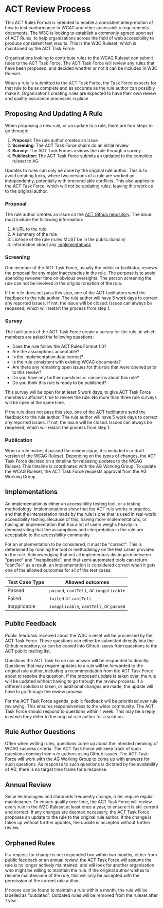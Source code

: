 # ACT Review Process

This ACT Rules Format is intended to enable a consistent interpretation of how to test conformance to WCAG and other accessibility requirements documents. The W3C is looking to establish a commonly agreed upon set of ACT Rules, to help organisations across the field of web accessibility to produce consistent test results. This is the W3C Ruleset, which is maintained by the ACT Task Force.

Organisations looking to contribute rules to the WCAG Ruleset can submit rules to the ACT Task Force. The ACT Task Force will review any rules that have been proposed, and decided whether or not it can be included in W3C Ruleset.

When a rule is submitted to the ACT Task Force, the Task Force expects for that rule to be as complete and as accurate as the rule author can possibly make it. Organisations creating rules are expected to have their own review and quality assurance processes in place. 

## Proposing And Updating A Rule

When proposing a new rule, or an update to a rule, there are four steps to go through:

1. **Proposal**: The rule author creates an issue
2. **Screening**: The ACT Task Force chairs do an initial review
3. **Survey**: The ACT Task Forces reviews the rule through a survey
5. **Publication**: The ACT Task Force submits an updated to the complete ruleset to AG

Updates to rules can only be done by the original rule author. This is to avoid creating forks, where two versions of a rule are worked on independently, potentially with irreconcilable conflicts. This also applies to the ACT Task Force, which will not be updating rules, leaving this work up to the original author.

### Proposal

The rule author creates an issue on the [ACT Github repository](https://github.com/w3c/wcag-act/issues). The issue must include the following information:

1. A URL to the rule
2. A summary of the rule
3. License of the rule (rules MUST be in the public domain)
4. Information about any [implementations](#implementations)

### Screening

One member of the ACT Task Force, usually the editor or facilitator, reviews the proposal for any major inaccuracies in the rule. The purpose is to avoid spending reviewer time on obvious oversights. The person screening the rule can not be involved in the original creation of the rule.

If the rule does not pass this step, one of the ACT facilitators send the feedback to the rule author. The rule author will have 5 work days to correct any reported issues. If not, the issue will be closed. Issues can always be reopened, which will restart the process from step 1.

### Survey

The facilitators of the ACT Task Force create a survey for the rule, in which members are asked the following questions:

- Does the rule follow the ACT Rules Format 1.0?
- Are the assumptions acceptable?
- Is the implementation data correct?
- Is the rule consistent with existing WCAG documents?
- Are there any remaining open issues for this rule that were opened prior to this review?
- Do you have any further questions or concerns about this rule?
- Do you think this rule is ready to be published?

This survey will be open for at least 5 work days, to give ACT Task Force members sufficient time to review the rule. No more than three rule surveys will be open at the same time.

If the rule does not pass this step, one of the ACT facilitators send the feedback to the rule author. The rule author will have 5 work days to correct any reported issues. If not, the issue will be closed. Issues can always be reopened, which will restart the process from step 1.

### Publication

When a rule makes it passed the review stage, it is included in a draft version of the WCAG Ruleset. Depending on the types of changes, the ACT Task Force decided on a timeline for releasing updates to the WCAG Ruleset. This timeline is coordinated with the AG Working Group. To update the WCAG Ruleset, the ACT Task Force requests approval from the AG Working Group.

## Implementations

An implementation is either an accessibility testing tool, or a testing methodology. Implementations show that the ACT rule works in practice, and that the interpretation made by the rule is one that is used in real-world accessibility testing. Because of this, having more implementations, or having an implementation that has a lot of users weighs heavily in demonstrating that the assumptions and interpretation in the rule are acceptable to the accessibility community.

For an implementation to be considered, it must be "correct". This is determined by running the tool or methodology on the test cases provided in the rule. Acknowledging that not all implementors distinguish between "passed" and "inapplicable", and that semi-automated tools can return "cantTell" as a result, an implementation is considered correct when it gets one of the allowed outcomes for all of the test cases:

| Test Case Type | Allowed outcomes                        |
| -------------- | --------------------------------------- |
| Passed         | `passed`, `cantTell`, or `inapplicable` |
| Failed         | `failed` or `cantTell`                  |
| Inapplicable   | `inapplicable`, `cantTell`, or `passed` |

## Public Feedback

Public feedback received about the W3C ruleset will be processed by the ACT Task Force. These questions can either be submitted directly into the Github repository, or can be copied into Gihtub issues from questions to the ACT public mailing list.

Questions the ACT Task Force can answer will be responded to directly. Questions that may require updates to a rule will be forwarded to the original rule author, including a recommendation from the ACT Task Force about to resolve the question. If the proposed update is taken over, the rule will be updated without having to go through the review process. If a different solution is taken, or additional changes are made, the update will have to go through the review process.

For the ACT Task Force agenda, public feedback will be prioritised over rule reviewing. This ensures responsiveness to the wider community. The ACT Task Force should respond to questions within 1 week. This may be a reply in which they defer to the original rule author for a solution.

## Rule Author Questions

Often when writing rules, questions come up about the intended meaning of WCAG success criteria. The ACT Task Force will keep track of such questions coming from rule authors using Github issues. The ACT Task Force will work with the AG Working Group to come up with answers for such questions. As response to such questions is dictated by the availability of AG, there is no target time frame for a response.

## Annual Review

Since technologies and standards frequently change, rules require regular maintenance. To ensure quality over time, the ACT Task Force will review every rule in the W3C Ruleset at least once a year, to ensure it is still current and correct. If any changes are deemed necessary, the ACT Task Force proposes an update to the rule to the original rule author. If the change is taken up without further updates, the update is accepted without further review.

## Orphaned Rules

If a request for change is not responded two within two months, either from public feedback or an annual review, the ACT Task Force will assume the rule is no longer actively maintained, and will look for another organisation who might be willing to maintain the rule. If the original author wishes to resume maintenance of the rule, this will only be accepted with the permission of the current rule author.

If noone can be found to maintain a rule within a month, the rule will be labelled as "outdated". Outdated rules will be removed from the ruleset after 1 year.
